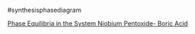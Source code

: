 #synthesisphasediagram 


[Phase Equilibria in the System Niobium Pentoxide- Boric Acid](https://nvlpubs.nist.gov/nistpubs/jres/70A/jresv70An1p11_A1b.pdf)